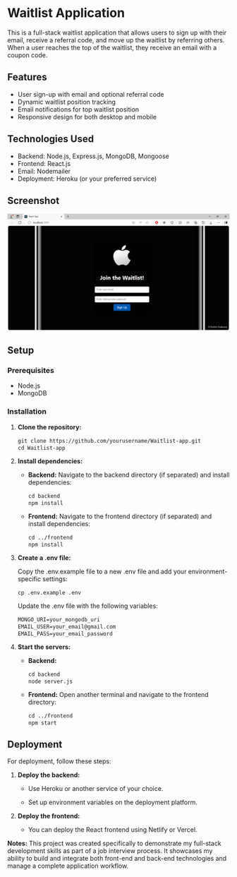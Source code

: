 # Waitlist Application
This is a full-stack waitlist application that allows users to sign up with their email, receive a referral code, and move up the waitlist by referring others. When a user reaches the top of the waitlist, they receive an email with a coupon code.

## Features

- User sign-up with email and optional referral code
- Dynamic waitlist position tracking
- Email notifications for top waitlist position
- Responsive design for both desktop and mobile

## Technologies Used

- Backend: Node.js, Express.js, MongoDB, Mongoose
- Frontend: React.js
- Email: Nodemailer
- Deployment: Heroku (or your preferred service)

## Screenshot
![Screenshot](frontend/Screenshot.png)


## Setup

### Prerequisites

- Node.js
- MongoDB

### Installation

1. **Clone the repository:**

   ```
   git clone https://github.com/yourusername/Waitlist-app.git
   cd Waitlist-app
   ```
2. **Install dependencies:**

   - **Backend:**
     Navigate to the backend directory (if separated) and install dependencies:
     
     ```
     cd backend
     npm install
     ```
   - **Frontend:**
     Navigate to the frontend directory (if separated) and install dependencies:

     ```
     cd ../frontend
     npm install
     ```
3. **Create a .env file:**

   Copy the .env.example file to a new .env file and add your environment-specific settings:

   ```
   cp .env.example .env
   ```

   Update the .env file with the following variables:
   ```
   MONGO_URI=your_mongodb_uri
   EMAIL_USER=your_email@gmail.com
   EMAIL_PASS=your_email_password
   ```
4. **Start the servers:**

   - **Backend:**
  
     ```
     cd backend
     node server.js
     ```

   - **Frontend:**
     Open another terminal and navigate to the frontend directory:

     ```
     cd ../frontend
     npm start
     ```

## Deployment

For deployment, follow these steps:

1. **Deploy the backend:**

   - Use Heroku or another service of your choice.
     
   - Set up environment variables on the deployment platform.

2. **Deploy the frontend:**

   - You can deploy the React frontend using Netlify or Vercel.


**Notes:**
This project was created specifically to demonstrate my full-stack development skills as part of a job interview process. It showcases my ability to build and integrate both front-end and back-end technologies and manage a complete application workflow.
     


   

   

     
   
   

